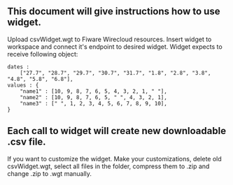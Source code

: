This document will give instructions how to use widget.
---
Upload csvWidget.wgt to Fiware Wirecloud resources.
Insert widget to workspace and connect it's endpoint to desired widget.
Widget expects to receive following object:

	dates :
		["27.7", "28.7", "29.7", "30.7", "31.7", "1.8", "2.8", "3.8", "4.8", "5.8", "6.8"],
	values : {
		"name1" : [10, 9, 8, 7, 6, 5, 4, 3, 2, 1, " "],
		"name2" : [10, 9, 8, 7, 6, 5, " ", 4, 3, 2, 1],
		"name3" : [" ", 1, 2, 3, 4, 5, 6, 7, 8, 9, 10],
	}
	
Each call to widget will create new downloadable .csv file.
---
If you want to customize the widget. Make your customizations, delete old csvWidget.wgt, select all files in the folder, compress them to .zip and change .zip to .wgt manually.
